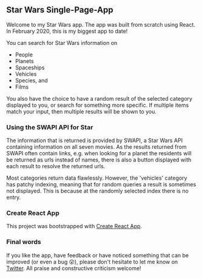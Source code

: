 
## Star Wars Single-Page-App

Welcome to my Star Wars app. The app was built from scratch using React.
In February 2020, this is my biggest app to date!

You can search for Star Wars information on 
- People
- Planets
- Spaceships
- Vehicles
- Species, and
- Films

You also have the choice to have a random result of the selected category displayed to you, or search for something more specific.
If multiple items match your input, then multiple results will be shown to you.

### Using the SWAPI API for Star

The information that is returned is provided by SWAPI, a Star Wars API containing information on all seven movies.
As the results returned from SWAPI often contain links, e.g. when looking for a planet the residents will be returned as urls instead of names, there is also a button displayed with each result to resolve the returned urls.

Most categories return data flawlessly. However, the 'vehicles' category has patchy indexing, meaning that for random queries a result is sometimes not displayed. This is because at the randomly selected index there is no entry.

### Create React App

This project was bootstrapped with [Create React App](https://github.com/facebook/create-react-app).

### Final words

If you like the app, have feedback or have noticed something that can be improved (or even a bug 😮), please don't hesitate to let me know on [Twitter](www.twitter.com/LasWag). All praise and constructive criticism welcome!

